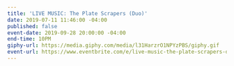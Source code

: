 ```yaml
---
title: 'LIVE MUSIC: The Plate Scrapers (Duo)'
date: 2019-07-11 11:46:00 -04:00
published: false
event-date: 2019-09-28 20:00:00 -04:00
end-time: 10PM
giphy-url: https://media.giphy.com/media/l31HarzrO1NPYzPBS/giphy.gif
event-url: https://www.eventbrite.com/e/live-music-the-plate-scrapers-duo-tickets-66638332045
---
```


